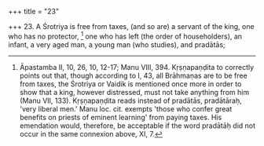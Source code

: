 +++
title = "23"

+++
23. A Śrotriya is free from taxes, (and so are) a servant of the king, one who has no protector, [^16]  one who has left (the order of householders), an infant, a very aged man, a young man (who studies), and pradātās;


[^16]:  Āpastamba II, 10, 26, 10, 12-17; Manu VIII, 394. Kṛṣṇapaṇḍita to correctly points out that, though according to I, 43, all Brāhmaṇas are to be free from taxes, the Śrotriya or Vaidik is mentioned once more in order to show that a king, however distressed, must not take anything from him (Manu VII, 133). Kṛṣṇapaṇḍita reads instead of pradātās, pradātāraḥ, 'very liberal men.' Manu loc. cit. exempts 'those who confer great benefits on priests of eminent learning' from paying taxes. His emendation would, therefore, be acceptable if the word pradātāḥ did not occur in the same connexion above, XI, 7.
